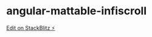 # angular-mattable-infiscroll

[Edit on StackBlitz ⚡️](https://stackblitz.com/edit/angular-mattable-infiscroll)